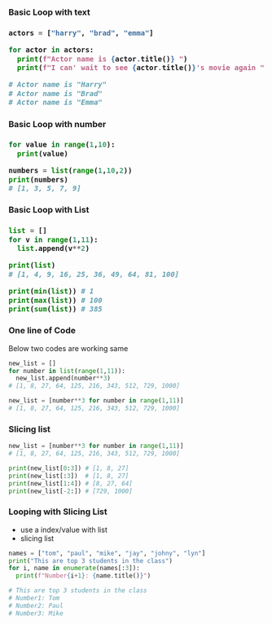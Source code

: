 <h3>Basic Loop with text<h3>

```python
actors = ["harry", "brad", "emma"]

for actor in actors:
  print(f"Actor name is {actor.title()} ")
  print(f"I can' wait to see {actor.title()}'s movie again ")

# Actor name is "Harry"
# Actor name is "Brad"
# Actor name is "Emma"
```

<h3>Basic Loop with number<h3>

```python
for value in range(1,10):
  print(value)

numbers = list(range(1,10,2))
print(numbers)
# [1, 3, 5, 7, 9]
```


<h3>Basic Loop with List<h3>

```python
list = []
for v in range(1,11):
  list.append(v**2)

print(list)
# [1, 4, 9, 16, 25, 36, 49, 64, 81, 100]

print(min(list)) # 1
print(max(list)) # 100
print(sum(list)) # 385
```

<h3>One line of Code</h3>

Below two codes are working same

```python
new_list = []
for number in list(range(1,11)):
  new_list.append(number**3)
# [1, 8, 27, 64, 125, 216, 343, 512, 729, 1000]
```

```python
new_list = [number**3 for number in range(1,11)]
# [1, 8, 27, 64, 125, 216, 343, 512, 729, 1000]
```


<h3>Slicing list </h3>

```python
new_list = [number**3 for number in range(1,11)]
# [1, 8, 27, 64, 125, 216, 343, 512, 729, 1000]

print(new_list[0:3]) # [1, 8, 27]
print(new_list[:3])  # [1, 8, 27]
print(new_list[1:4]) # [8, 27, 64]
print(new_list[-2:]) # [729, 1000]
```


<h3>Looping with Slicing List</h3>

- use a index/value with list 
- slicing list

```python
names = ["tom", "paul", "mike", "jay", "johny", "lyn"]
print("This are top 3 students in the class")
for i, name in enumerate(names[:3]):
  print(f"Number{i+1}: {name.title()}")

# This are top 3 students in the class
# Number1: Tom
# Number2: Paul
# Number3: Mike
```

